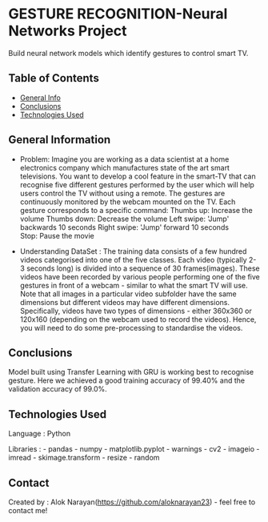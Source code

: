 # GESTURE RECOGNITION-Neural Networks Project
Build neural network models which identify gestures to control smart TV.


## Table of Contents
* [General Info](#general-information)
* [Conclusions](#conclusions)
* [Technologies Used](#technologies-used)

## General Information
- Problem:
		Imagine you are working as a data scientist at a home electronics company which manufactures state of the art smart televisions.
		You want to develop a cool feature in the smart-TV that can recognise five different gestures performed by the user which will help users control the TV without using a remote. 
		The gestures are continuously monitored by the webcam mounted on the TV. Each gesture corresponds to a specific command:
			Thumbs up:  Increase the volume
			Thumbs down: Decrease the volume
			Left swipe: 'Jump' backwards 10 seconds
			Right swipe: 'Jump' forward 10 seconds  
			Stop: Pause the movie

	
- Understanding DataSet : 
		The training data consists of a few hundred videos categorised into one of the five classes.
		Each video (typically 2-3 seconds long) is divided into a sequence of 30 frames(images).
		These videos have been recorded by various people performing one of the five gestures in front of a webcam - similar to what the smart TV will use. 
		Note that all images in a particular video subfolder have the same dimensions but different videos may have different dimensions.
		Specifically, videos have two types of dimensions - either 360x360 or 120x160 (depending on the webcam used to record the videos).
		Hence, you will need to do some pre-processing to standardise the videos.


## Conclusions
Model built using Transfer Learning with GRU is working best to recognise gesture.
Here we achieved a good training accuracy of 99.40% and the validation accuracy of 99.0%.


## Technologies Used
Language : Python 

Libraries : 
      - pandas
      - numpy
      - matplotlib.pyplot
      - warnings
	  - cv2
	  - imageio
	  - imread
	  - skimage.transform
	  - resize
	  - random
	  

## Contact
Created by :
        Alok Narayan(https://github.com/aloknarayan23)
		            - feel free to contact me!